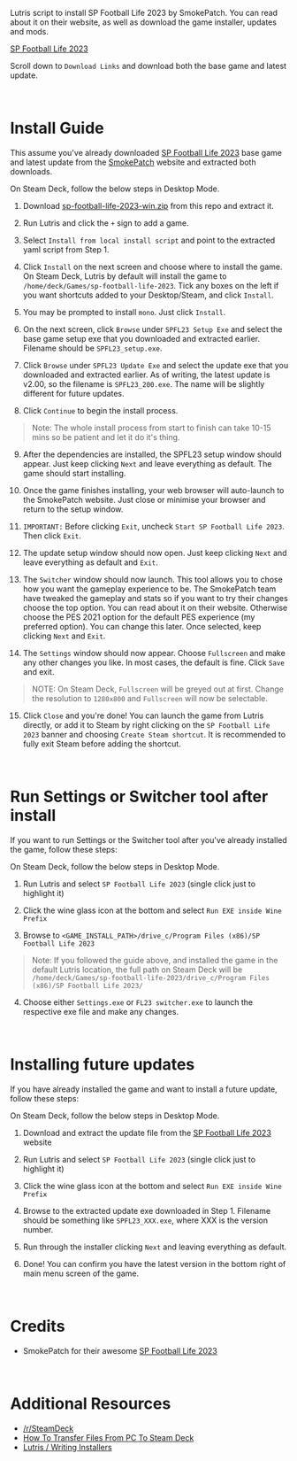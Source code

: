 
Lutris script to install SP Football Life 2023 by SmokePatch. You can read about it on their website, as well as download the game installer, updates and mods.

[SP Football Life 2023](https://www.pessmokepatch.com/2022/10/spfl23.htm)

Scroll down to `Download Links` and download both the base game and latest update.

<br>

# Install Guide

This assume you've already downloaded [SP Football Life 2023](https://www.pessmokepatch.com/2022/10/spfl23.htm) base game and latest update from the [SmokePatch](https://www.pessmokepatch.com/2022/10/spfl23.html) website and extracted both downloads.

On Steam Deck, follow the below steps in Desktop Mode.

1. Download [sp-football-life-2023-win.zip](https://github.com/eskay993/gamefiles/raw/main/sp-football-life-2023/sp-football-life-2023-win.zip) from this repo and extract it.

2. Run Lutris and click the `+` sign to add a game.

3. Select `Install from local install script` and point to the extracted yaml script from Step 1.

4. Click `Install` on the next screen and choose where to install the game. On Steam Deck, Lutris by default will install the game to `/home/deck/Games/sp-football-life-2023`. Tick any boxes on the left if you want shortcuts added to your Desktop/Steam, and click `Install`.

5. You may be prompted to install `mono`. Just click `Install`.

6. On the next screen, click `Browse` under `SPFL23 Setup Exe` and select the base game setup exe that you downloaded and extracted earlier. Filename should be `SPFL23_setup.exe`.

7. Click `Browse` under `SPFL23 Update Exe` and select the update exe that you downloaded and extracted earlier. As of writing, the latest update is v2.00, so the filename is `SPFL23_200.exe`. The name will be slightly different for future updates.

8. Click `Continue` to begin the install process. 

>Note: The whole install process from start to finish can take 10-15 mins so be patient and let it do it's thing.

9. After the dependencies are installed, the SPFL23 setup window should appear. Just keep clicking `Next` and leave everything as default. The game should start installing.

10. Once the game finishes installing, your web browser will auto-launch to the SmokePatch website. Just close or minimise your browser and return to the setup window.

11. ```IMPORTANT:``` Before clicking `Exit`, uncheck `Start SP Football Life 2023`. Then click `Exit`.

12. The update setup window should now open. Just keep clicking `Next` and leave everything as default and `Exit`.

13. The `Switcher` window should now launch. This tool allows you to chose how you want the gameplay experience to be. The SmokePatch team have tweaked the gameplay and stats so if you want to try their changes choose the top option. You can read about it on their website. Otherwise choose the PES 2021 option for the default PES experience (my preferred option). You can change this later. Once selected, keep clicking `Next` and `Exit`.

14. The `Settings` window should now appear. Choose `Fullscreen` and make any other changes you like. In most cases, the default is fine. Click `Save` and exit.

> NOTE: On Steam Deck, `Fullscreen` will be greyed out at first. Change the resolution to `1280x800` and `Fullscreen` will now be selectable.

15. Click `Close` and you're done! You can launch the game from Lutris directly, or add it to Steam by right clicking on the `SP Football Life 2023` banner and choosing `Create Steam shortcut`. It is recommended to fully exit Steam before adding the shortcut.

<br>

# Run Settings or Switcher tool after install
If you want to run Settings or the Switcher tool after you've already installed the game, follow these steps:

On Steam Deck, follow the below steps in Desktop Mode.

1. Run Lutris and select `SP Football Life 2023` (single click just to highlight it)

2. Click the wine glass icon at the bottom and select `Run EXE inside Wine Prefix`

3. Browse to `<GAME_INSTALL_PATH>/drive_c/Program Files (x86)/SP Football Life 2023`

> Note: If you followed the guide above, and installed the game in the default Lutris location, the full path on Steam Deck will be `/home/deck/Games/sp-football-life-2023/drive_c/Program Files (x86)/SP Football Life 2023/`

4. Choose either `Settings.exe` or `FL23 switcher.exe` to launch the respective exe file and make any changes.

<br>

# Installing future updates

If you have already installed the game and want to install a future update, follow these steps:


On Steam Deck, follow the below steps in Desktop Mode.

1. Download and extract the update file from the [SP Football Life 2023](https://www.pessmokepatch.com/2022/10/spfl23.htm) website
1. Run Lutris and select `SP Football Life 2023` (single click just to highlight it)

2. Click the wine glass icon at the bottom and select `Run EXE inside Wine Prefix`

3. Browse to the extracted update exe downloaded in Step 1. Filename should be something like `SPFL23_XXX.exe`, where XXX is the version number.

4. Run through the installer clicking `Next` and leaving everything as default. 

5. Done! You can confirm you have the latest version in the bottom right of main menu screen of the game.

<br>


# Credits
-  SmokePatch for their awesome [SP Football Life 2023](https://www.pessmokepatch.com/2022/10/spfl23.htm)

<br>

# Additional Resources

- [/r/SteamDeck](https://www.reddit.com/r/SteamDeck/)
- [How To Transfer Files From PC To Steam Deck](https://gamerant.com/how-transfer-files-pc-steam-deck/)
- [Lutris / Writing Installers](https://github.com/lutris/lutris/blob/master/docs/installers.rst)
